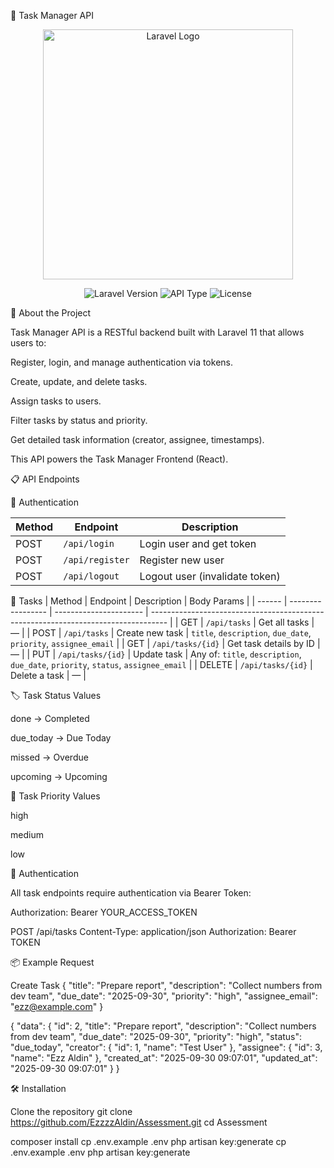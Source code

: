 📌 Task Manager API

<p align="center"> <a href="https://laravel.com" target="_blank"> <img src="https://raw.githubusercontent.com/laravel/art/master/logo-lockup/5%20SVG/2%20CMYK/1%20Full%20Color/laravel-logolockup-cmyk-red.svg" width="400" alt="Laravel Logo"> </a> </p> <p align="center"> <img src="https://img.shields.io/badge/Laravel-11.x-red" alt="Laravel Version"> <img src="https://img.shields.io/badge/API-RESTful-blue" alt="API Type"> <img src="https://img.shields.io/badge/License-MIT-green" alt="License"> </p>

🚀 About the Project

Task Manager API is a RESTful backend built with Laravel 11 that allows users to:

Register, login, and manage authentication via tokens.

Create, update, and delete tasks.

Assign tasks to users.

Filter tasks by status and priority.

Get detailed task information (creator, assignee, timestamps).

This API powers the Task Manager Frontend (React).

📋 API Endpoints

🔑 Authentication

| Method | Endpoint        | Description                    |
| ------ | --------------- | ------------------------------ |
| POST   | `/api/login`    | Login user and get token       |
| POST   | `/api/register` | Register new user              |
| POST   | `/api/logout`   | Logout user (invalidate token) |

📌 Tasks
| Method | Endpoint | Description | Body Params |
| ------ | ----------------- | ---------------------- | ---------------------------------------------------------------------------------- |
| GET | `/api/tasks` | Get all tasks | — |
| POST | `/api/tasks` | Create new task | `title`, `description`, `due_date`, `priority`, `assignee_email` |
| GET | `/api/tasks/{id}` | Get task details by ID | — |
| PUT | `/api/tasks/{id}` | Update task | Any of: `title`, `description`, `due_date`, `priority`, `status`, `assignee_email` |
| DELETE | `/api/tasks/{id}` | Delete a task | — |

🏷️ Task Status Values

done → Completed

due_today → Due Today

missed → Overdue

upcoming → Upcoming

🎯 Task Priority Values

high

medium

low

🔐 Authentication

All task endpoints require authentication via Bearer Token:

Authorization: Bearer YOUR_ACCESS_TOKEN

POST /api/tasks
Content-Type: application/json
Authorization: Bearer TOKEN

📦 Example Request

Create Task
{
"title": "Prepare report",
"description": "Collect numbers from dev team",
"due_date": "2025-09-30",
"priority": "high",
"assignee_email": "ezz@example.com"
}

{
"data": {
"id": 2,
"title": "Prepare report",
"description": "Collect numbers from dev team",
"due_date": "2025-09-30",
"priority": "high",
"status": "due_today",
"creator": { "id": 1, "name": "Test User" },
"assignee": { "id": 3, "name": "Ezz Aldin" },
"created_at": "2025-09-30 09:07:01",
"updated_at": "2025-09-30 09:07:01"
}
}

🛠️ Installation

Clone the repository
git clone https://github.com/EzzzzAldin/Assessment.git
cd Assessment

composer install
cp .env.example .env
php artisan key:generate
cp .env.example .env
php artisan key:generate
